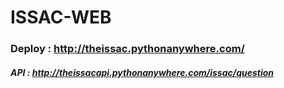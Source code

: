 # ISSAC-WEB
### Deploy : http://theissac.pythonanywhere.com/
##### API : http://theissacapi.pythonanywhere.com/issac/question
